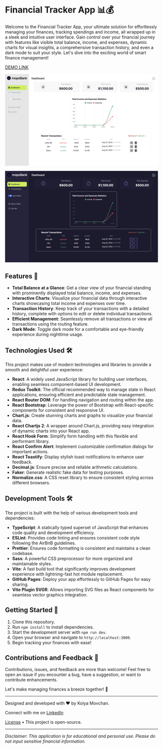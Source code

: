 # Financial Tracker App 📊💰

Welcome to the Financial Tracker App, your ultimate solution for effortlessly managing your finances, tracking spendings and income, all wrapped up in a sleek and intuitive user interface. Gain control over your financial journey with features like visible total balance, income, and expenses, dynamic charts for visual insights, a comprehensive transaction history, and even a dark mode to suit your style. Let's dive into the exciting world of smart finance management!

[DEMO LINK](https://kolya-movchan.github.io/mopobank)

<p align="center">
  <img src="./mopobank-demo.png" alt="Financial App Screenshot">
</p>

<p align="center">
  <img src="./mopobank-demo-dark-mode.png" alt="Financial App Screenshot Dark Mode">
</p>

## Features 🚀

- **Total Balance at a Glance**: Get a clear view of your financial standing with prominently displayed total balance, income, and expenses.
- **Interactive Charts**: Visualize your financial data through interactive charts showcasing total income and expenses over time.
- **Transaction History**: Keep track of your transactions with a detailed history, complete with options to edit or delete individual transactions.
- **Efficient Management**: Seamlessly remove all transactions or view all transactions using the routing feature.
- **Dark Mode**: Toggle dark mode for a comfortable and eye-friendly experience during nighttime usage.

## Technologies Used 🛠️

This project makes use of modern technologies and libraries to provide a smooth and delightful user experience:

- **React**: A widely used JavaScript library for building user interfaces, enabling seamless component-based UI development.
- **Redux Toolkit**: The official recommended way to manage state in React applications, ensuring efficient and predictable state management.
- **React Router DOM**: For handling navigation and routing within the app.
- **React Bootstrap**: Leverage the power of Bootstrap with React-specific components for consistent and responsive UI.
- **Chart.js**: Create stunning charts and graphs to visualize your financial data.
- **React Chartjs 2**: A wrapper around Chart.js, providing easy integration of dynamic charts into your React app.
- **React Hook Form**: Simplify form handling with this flexible and performant library.
- **React Confirm Alert**: Implement customizable confirmation dialogs for important actions.
- **React Toastify**: Display stylish toast notifications to enhance user feedback.
- **Decimal.js**: Ensure precise and reliable arithmetic calculations.
- **Faker**: Generate realistic fake data for testing purposes.
- **Normalize.css**: A CSS reset library to ensure consistent styling across different browsers.
  
## Development Tools 🛠️

The project is built with the help of various development tools and dependencies:

- **TypeScript**: A statically typed superset of JavaScript that enhances code quality and development efficiency.
- **ESLint**: Provides code linting and ensures consistent code style following the AirBnB guidelines.
- **Prettier**: Ensures code formatting is consistent and maintains a clean codebase.
- **Sass**: A powerful CSS preprocessor for more organized and maintainable styles.
- **Vite**: A fast build tool that significantly improves development experience with lightning-fast hot module replacement.
- **GitHub Pages**: Deploy your app effortlessly to GitHub Pages for easy sharing.
- **Vite Plugin SVGR**: Allows importing SVG files as React components for seamless vector graphics integration.
  
## Getting Started 🏁

1. Clone this repository.
2. Run `npm install` to install dependencies.
3. Start the development server with `npm run dev`.
4. Open your browser and navigate to `http://localhost:3000`.
5. Begin tracking your finances with ease!

## Contributions and Feedback 🙌

Contributions, issues, and feedback are more than welcome! Feel free to open an issue if you encounter a bug, have a suggestion, or want to contribute enhancements.

Let's make managing finances a breeze together! 💸

---

Designed and developed with ❤️ by Kolya Movchan.

Connect with me on [LinkedIn](https://www.linkedin.com/in/klmovchan/)

[License](LICENSE) • This project is open-source.

---

*Disclaimer: This application is for educational and personal use. Please do not input sensitive financial information.*
